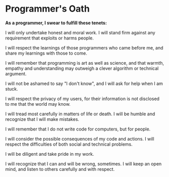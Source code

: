 # Programmer's Oath

**As a programmer, I swear to fulfill these tenets:**

I will only undertake honest and moral work. I will stand firm against any requirement that exploits or harms people.

I will respect the learnings of those programmers who came before me, and share my learnings with those to come.

I will remember that programming is art as well as science, and that warmth, empathy and understanding may outweigh a clever algorithm or technical argument.

I will not be ashamed to say "I don't know", and I will ask for help when I am stuck.

I will respect the privacy of my users, for their information is not disclosed to me that the world may know.

I will tread most carefully in matters of life or death. I will be humble and recognize that I will make mistakes.

I will remember that I do not write code for computers, but for people.

I will consider the possible consequences of my code and actions. I will respect the difficulties of both social and technical problems.

I will be diligent and take pride in my work.

I will recognize that I can and will be wrong, sometimes. I will keep an open mind, and listen to others carefully and with respect.